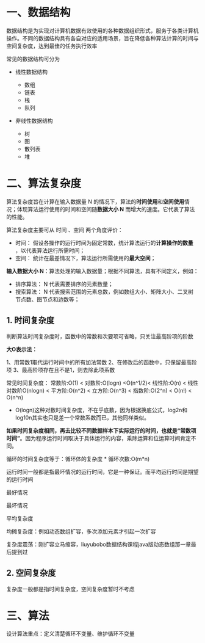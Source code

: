 # 一、数据结构

数据结构是为实现对计算机数据有效使用的各种数据组织形式，服务于各类计算机操作。不同的数据结构具有各自对应的适用场景，旨在降低各种算法计算的时间与空间复杂度，达到最佳的任务执行效率

常见的数据结构可分为

* 线性数据结构
    * 数组
    * 链表
    * 栈
    * 队列

* 非线性数据结构
    * 树
    * 图
    * 散列表
    * 堆



# 二、算法复杂度

算法复杂度旨在计算在输入数据量 N 的情况下，算法的**时间使用**和**空间使用**情况；体现算法运行使用的时间和空间随**数据大小 N** 而增大的速度。它代表了算法的性能。

算法复杂度主要可从 时间 、空间 两个角度评价：

* 时间： 假设各操作的运行时间为固定常数，统计算法运行的**计算操作的数量** ，以代表算法运行所需时间；
* 空间： 统计在最差情况下，算法运行所需使用的**最大空间**；



**输入数据大小 N**：算法处理的输入数据量；根据不同算法，具有不同定义，例如：

* 排序算法： N 代表需要排序的元素数量；
* 搜索算法： N 代表搜索范围的元素总数，例如数组大小、矩阵大小、二叉树节点数、图节点和边数等；



## 1. 时间复杂度

判断算法时间复杂度时，函数中的常数和次要项可省略，只关注最高阶项的阶数

**大O表示法：**

1、用常数1取代运行时间中的所有加法常数
2、在修改后的函数中，只保留最高阶项
3、最高阶项存在且不是1，则去除此项系数

常见时间复杂度：
常数阶:O(1) < 对数阶:O(logn) <O(n^1/2)< 线性阶:O(n) < 线性对数阶O(nlogn) < 平方阶:O(n^2) < 立方阶:O(n^3) < 指数阶:O(2^n) < O(n!) < O(n^n)

* O(logn)这种对数时间复杂度，不在乎底数，因为根据换底公式，log2n和log10n其实也只是差一个常数系数而已，其他同样类似。

**如果时间复杂度相同，再去比较不同数据样本下实际运行的时间，也就是“常数项时间”**。因为程序运行时间取决于具体运行的内容，乘除运算和位运算时间肯定不同。



循环的时间复杂度等于：循环体的复杂度 * 循环次数:O(m*n)

运行时间一般都是指最坏情况的运行时间，它是一种保证。而平均运行时间是期望的运行时间



最好情况

最坏情况

平均复杂度

均摊复杂度：例如动态数组扩容，多次添加元素才引起一次扩容

复杂度震荡：刚扩容立马缩容，liuyubobo数据结构课程java版动态数组那一章最后提到过



## 2. 空间复杂度

复杂度一般都是指时间复杂度，空间复杂度暂时不考虑





# 三、算法

设计算法重点：定义清楚循环不变量、维护循环不变量


